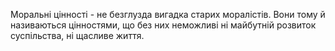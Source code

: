 Моральні цінності - не безглузда вигадка старих моралістів. Вони тому й називаються цінностями, що без них неможливі ні майбутній розвиток суспільства, ні щасливе життя.